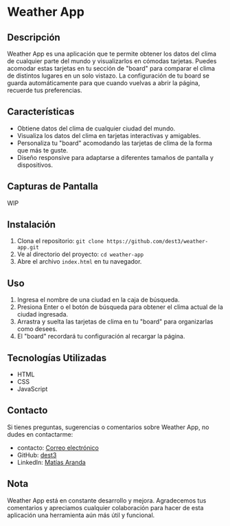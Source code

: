 # Weather App

## Descripción

Weather App es una aplicación que te permite obtener los datos del clima de cualquier parte del mundo y visualizarlos en cómodas tarjetas. Puedes acomodar estas tarjetas en tu sección de "board" para comparar el clima de distintos lugares en un solo vistazo. La configuración de tu board se guarda automáticamente para que cuando vuelvas a abrir la página, recuerde tus preferencias.

## Características

- Obtiene datos del clima de cualquier ciudad del mundo.
- Visualiza los datos del clima en tarjetas interactivas y amigables.
- Personaliza tu "board" acomodando las tarjetas de clima de la forma que más te guste.
- Diseño responsive para adaptarse a diferentes tamaños de pantalla y dispositivos.

## Capturas de Pantalla

WIP

## Instalación

1. Clona el repositorio: `git clone https://github.com/dest3/weather-app.git`
2. Ve al directorio del proyecto: `cd weather-app`
3. Abre el archivo `index.html` en tu navegador.

## Uso

1. Ingresa el nombre de una ciudad en la caja de búsqueda.
2. Presiona Enter o el botón de búsqueda para obtener el clima actual de la ciudad ingresada.
3. Arrastra y suelta las tarjetas de clima en tu "board" para organizarlas como desees.
4. El "board" recordará tu configuración al recargar la página.

## Tecnologías Utilizadas

- HTML
- CSS
- JavaScript

## Contacto

Si tienes preguntas, sugerencias o comentarios sobre Weather App, no dudes en contactarme:

- contacto: [Correo electrónico](mailto:matias_aranda20@hotmail.com)
- GitHub: [dest3](https://github.com/dest3)
- LinkedIn: [Matías Aranda](https://www.linkedin.com/in/mat%C3%ADas-aranda/)

## Nota

Weather App está en constante desarrollo y mejora. Agradecemos tus comentarios y apreciamos cualquier colaboración para hacer de esta aplicación una herramienta aún más útil y funcional.




